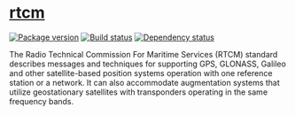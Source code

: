 # [rtcm][librtcm-github]

[![Package version][rtcm-hackage-img]][rtcm-hackage]
[![Build status][rtcm-travis-img]][rtcm-travis]
[![Dependency status][rtcm-hackage-deps-img]][rtcm-hackage-deps]

The Radio Technical Commission For Maritime Services (RTCM) standard
describes messages and techniques for supporting GPS, GLONASS, Galileo
and other satellite-based position systems operation with one
reference station or a network. It can also accommodate augmentation
systems that utilize geostationary satellites with transponders
operating in the same frequency bands.

[librtcm-github]: https://github.com/swift-nav/librtcm
[rtcm-hackage-img]: https://img.shields.io/hackage/v/rtcm.svg?style=flat
[rtcm-hackage]: https://hackage.haskell.org/package/rtcm
[rtcm-travis-img]: https://img.shields.io/travis/mfine/rtcm/master.svg?style=flat
[rtcm-travis]: https://travis-ci.org/mfine/rtcm
[rtcm-hackage-deps-img]: https://img.shields.io/hackage-deps/v/rtcm.svg?style=flat
[rtcm-hackage-deps]: http://packdeps.haskellers.com/feed?needle=rtcm
